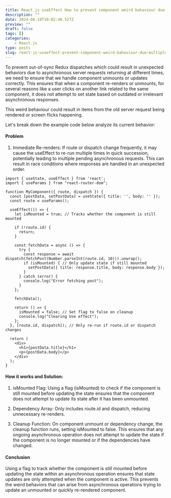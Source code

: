 ```yaml
---
title: React.js useEffect How to prevent component weird bahaviour due to multiple out of order server fetches
description: ""
date: 2024-06-18T10:02:40.527Z
preview: ""
draft: false
tags: []
categories:
    - React.js
type: posts
slug: react-js-useeffect-prevent-component-weird-bahaviour-due-multiple-order-server-fetches
---
```


To prevent out-of-sync Redux dispatches which could result in unexpected behaviors due to asynchronous server requests returning at different times, we need to ensure that we handle component unmounts or updates correctly. This ensures that when a component re-renders or unmounts, for several reasons like a user clicks on another link related to the same component, it does not attempt to set state based on outdated or irrelevant asynchronous responses.

This weird behaviour could result in items from the old server request being rendered or screen flicks happening.

Let's break down the example code below analyze its current behavior:

#### Problem
1. Immediate Re-renders: If route or dispatch change frequently, it may cause the useEffect to re-run multiple times in quick succession, potentially leading to multiple pending asynchronous requests. This can result in race conditions where responses are handled in an unexpected order.

```tsx
import { useState, useEffect } from 'react';
import { useParams } from "react-router-dom";

function MyComponent({ route, dispatch }) {
  const [postData, setPostData] = useState({ title: '', body: '' });
  const route = useParams();

  useEffect(() => {
    let isMounted = true; // Tracks whether the component is still mounted

    if (!route.id) {
      return;
    }

    const fetchData = async () => {
      try {
        const response = await dispatch(fetchPost(Number.parseInt(route.id, 10))).unwrap();
        if (isMounted) { // Only update state if still mounted
          setPostData({ title: response.title, body: response.body });
        }
      } catch (error) {
        console.log("Error fetching post");
      }
    };

    fetchData();

    return () => {
      isMounted = false; // Set flag to false on cleanup
      console.log("Clearing Use effect");
    };
  }, [route.id, dispatch]); // Only re-run if route.id or dispatch changes

  return (
    <div>
      <h1>{postData.title}</h1>
      <p>{postData.body}</p>
    </div>
  );
}

```

#### How it works and Solution:

1. isMounted Flag: Using a flag (isMounted) to check if the component is still mounted before updating the state ensures that the component does not attempt to update its state after it has been unmounted.
2. Dependency Array: Only includes route.id and dispatch, reducing unnecessary re-renders.

3. Cleanup Function:
    On component unmount or dependency change, the cleanup function runs, setting isMounted to false. This ensures that any ongoing asynchronous operation does not attempt to update the state if the component is no longer mounted or if the dependencies have changed.

#### Conclusion

Using a flag to track whether the component is still mounted before updating the state within an asynchronous operation ensures that state updates are only attempted when the component is active. This prevents the weird behaviors that can arise from asynchronous operations trying to update an unmounted or quickly re-rendered component.
